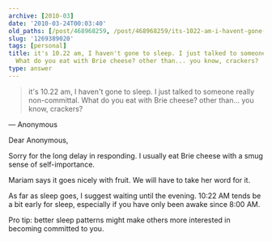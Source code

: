 ```yaml
---
archive: [2010-03]
date: '2010-03-24T00:03:40'
old_paths: [/post/468968259, /post/468968259/its-1022-am-i-havent-gone-to-sleep-i-just]
slug: '1269389020'
tags: [personal]
title: it's 10.22 am, I haven't gone to sleep. I just talked to someone really non-committal.
  What do you eat with Brie cheese? other than... you know, crackers?
type: answer
---
```


> it's 10.22 am, I haven't gone to sleep. I just talked to someone really
> non-committal. What do you eat with Brie cheese? other than... you know,
> crackers?

&mdash; Anonymous

Dear Anonymous,

Sorry for the long delay in responding.  I usually eat Brie cheese with
a smug sense of self-importance.

Mariam says it goes nicely with fruit.  We will have to take her word for
it.

As far as sleep goes, I suggest waiting until the evening. 10:22 AM tends
be a bit early for sleep, especially if you have only been awake since
8:00 AM.

Pro tip: better sleep patterns might make others more interested in
becoming committed to you.
